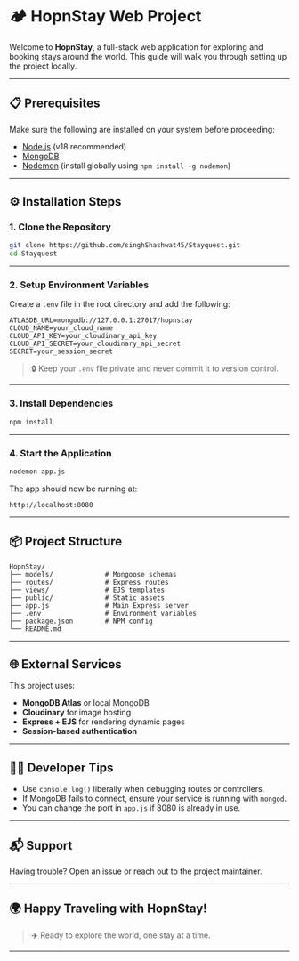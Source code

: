 # 🏕️ HopnStay Web Project

Welcome to **HopnStay**, a full-stack web application for exploring and booking stays around the world. This guide will walk you through setting up the project locally.

---

## 📋 Prerequisites

Make sure the following are installed on your system before proceeding:

- [Node.js](https://nodejs.org/) (v18 recommended)
- [MongoDB](https://www.mongodb.com/)
- [Nodemon](https://www.npmjs.com/package/nodemon) (install globally using `npm install -g nodemon`)

---

## ⚙️ Installation Steps

### 1. Clone the Repository

```bash
git clone https://github.com/singhShashwat45/Stayquest.git
cd Stayquest
```

---

### 2. Setup Environment Variables

Create a `.env` file in the root directory and add the following:

```env
ATLASDB_URL=mongodb://127.0.0.1:27017/hopnstay
CLOUD_NAME=your_cloud_name
CLOUD_API_KEY=your_cloudinary_api_key
CLOUD_API_SECRET=your_cloudinary_api_secret
SECRET=your_session_secret
```

> 🔒 Keep your `.env` file private and never commit it to version control.

---

### 3. Install Dependencies

```bash
npm install
```

---

### 4. Start the Application

```bash
nodemon app.js
```

The app should now be running at:

```
http://localhost:8080
```

---

## 📦 Project Structure

```
HopnStay/
├── models/             # Mongoose schemas
├── routes/             # Express routes
├── views/              # EJS templates
├── public/             # Static assets
├── app.js              # Main Express server
├── .env                # Environment variables
├── package.json        # NPM config
└── README.md
```

---

## 🌐 External Services

This project uses:

- **MongoDB Atlas** or local MongoDB
- **Cloudinary** for image hosting
- **Express + EJS** for rendering dynamic pages
- **Session-based authentication**

---

## 🧑‍💻 Developer Tips

- Use `console.log()` liberally when debugging routes or controllers.
- If MongoDB fails to connect, ensure your service is running with `mongod`.
- You can change the port in `app.js` if 8080 is already in use.

---

## 📬 Support

Having trouble? Open an issue or reach out to the project maintainer.

---

## 🌍 Happy Traveling with HopnStay!

> ✈️ Ready to explore the world, one stay at a time.

---
